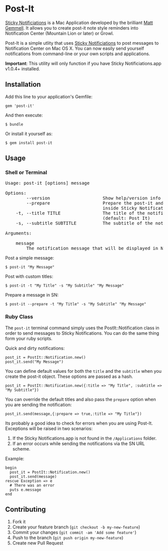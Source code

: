 # Post-It

[Sticky Notificiations][sn-mas] is a Mac Application developed by the brilliant [Matt Gemmell](http://mattgemmell.com). It allows you to create post-it note style reminders into Notification Center (Mountain Lion or later) or Growl.

Post-It is a simple utlity that uses [Sticky Notificiations][sn-mas] to post messages to Notification Center on Mac OS X. You can now easily send yourself notifications from command-line or your own scripts and applications.

**Important**: This utility will only function if you have Sticky Notificiations.app v1.0.4+ installed.

## Installation

Add this line to your application's Gemfile:

    gem 'post-it'

And then execute:

    $ bundle

Or install it yourself as:

    $ gem install post-it

## Usage

### Shell or Terminal

<pre>
Usage: post-it [options] message

Options:
        --version                    Show help/version info
        --prepare                    Prepare the post-it and open it 
        							 inside Sticky Notifications.app
    -t, --title TITLE                The title of the notification
                                     (default: Post It)
    -s, --subtitle SUBTITLE          The subtitle of the notification

Arguments:

    message
        The notification message that will be displayed in Notification Center.
</pre>


Post a simple message: 

	$ post-it "My Message"

Post with custom titles: 

	$ post-it -t "My Title" -s "My Subtitle" "My Message"

Prepare a message in SN: 

	$ post-it --prepare -t "My Title" -s "My Subtitle" "My Message"

### Ruby Class

The `post-it` terminal command simply uses the PostIt::Notification class in order to send messages to Sticky Notifications. You can do the same thing form your ruby scripts. 

Quick and dirty notifications:

	post_it = PostIt::Notification.new()
	post_it.send("My Message")

You can define default values for both the `title` and the `subtitle` when you create the post-it object. These options are passed as a hash.

	post_it = PostIt::Notification.new({:title => "My Title", :subtitle => "My Subtitle"})

You can override the default titles and also pass the `prepare` option when you are sending the notification:

 	post_it.send(message,{:prepare => true,:title => "My Title"})

Its probably a good idea to check for errors when you are using Post-It. Exceptions will be raised in two scenarios:

1. If the Sticky Notifications.app is not found in the `/Applications` folder. 
2. If an error occurs while sending the notifications via the SN URL scheme. 

Example:

	begin
	  post_it = PostIt::Notification.new()
	  post_it.send(message)
	rescue Exception => e 
	  # There was an error
	  puts e.message
	end


## Contributing

1. Fork it
2. Create your feature branch (`git checkout -b my-new-feature`)
3. Commit your changes (`git commit -am 'Add some feature'`)
4. Push to the branch (`git push origin my-new-feature`)
5. Create new Pull Request



[sn-mas]: http://click.linksynergy.com/fs-bin/stat?id=oqL0KdXmKTI&offerid=146261&type=3&subid=0&tmpid=1826&RD_PARM1=https%253A%252F%252Fitunes.apple.com%252Fus%252Fapp%252Fsticky-notifications%252Fid552377168%253Fmt%253D12%2526uo%253D4%2526partnerId%253D30
